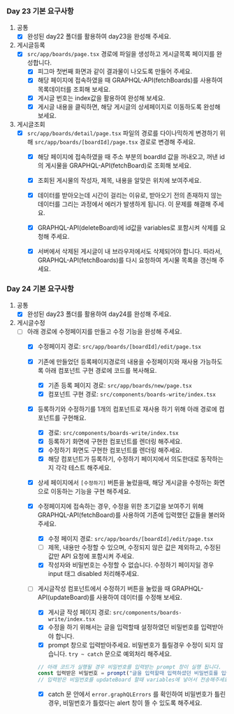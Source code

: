 ### Day 23 기본 요구사항

1. 공통
    - [x]  완성된 day22 폴더를 활용하여 day23을 완성해 주세요.
2. 게시글등록
    - [x]  `src/app/boards/page.tsx` 경로에 파일을 생성하고 게시글목록 페이지를 완성합니다.
        - [x]  피그마 첫번째 화면과 같이 결과물이 나오도록 만들어 주세요.
        - [x]  해당 페이지에 접속하였을 때 GRAPHQL-API(fetchBoards)를 사용하여 목록데이터를 조회해 보세요.
        - [x]  게시글 번호는 index값을 활용하여 완성해 보세요.
        - [x]  게시글 내용을 클릭하면, 해당 게시글의 상세페이지로 이동하도록 완성해 보세요.
3. 게시글조회
    - [x]  `src/app/boards/detail/page.tsx` 파일의 경로를 다이나믹하게 변경하기 위해 `src/app/boards/[boardId]/page.tsx` 경로로 변경해 주세요.
        - [x]  해당 페이지에 접속하였을 때 주소 부분의 boardId 값을 꺼내오고, 꺼낸 id의 게시물을 GRAPHQL-API(fetchBoard)로 조회해 보세요.
        - [x]  조회된 게시물의 작성자, 제목, 내용을 알맞은 위치에 보여주세요.
        - [x]  데이터를 받아오는데 시간이 걸리는 이유로, 받아오기 전의 존재하지 않는 데이터를 그리는 과정에서 에러가 발생하게 됩니다. 이 문제를 해결해 주세요.
        - [x]  GRAPHQL-API(deleteBoard)에 id값을 variables로 포함시켜 삭제를 요청해 주세요.
        - [x]  서버에서 삭제된 게시글이 내 브라우저에서도 삭제되어야 합니다. 따라서, GRAPHQL-API(fetchBoards)를 다시 요청하여 게시물 목록을 갱신해 주세요.


### Day 24 기본 요구사항

1. 공통
    - [x]  완성된 day23 폴더를 활용하여 day24를 완성해 주세요.
2. 게시글수정
    - [ ]  아래 경로에 수정페이지를 만들고 수정 기능을 완성해 주세요.
        - [x]  수정페이지 경로: `src/app/boards/[boardId]/edit/page.tsx`
        - [x]  기존에 만들었던 등록페이지경로의 내용을 수정페이지와 재사용 가능하도록 아래 컴포넌트 구현 경로에 코드를 복사해요.
            - [x]  기존 등록 페이지 경로: `src/app/boards/new/page.tsx`
            - [x]  컴포넌트 구현 경로: `src/components/boards-write/index.tsx`
        - [x]  등록하기와 수정하기를 1개의 컴포넌트로 재사용 하기 위해 아래 경로에 컴포넌트를 구현해요.
            - [x]  경로: `src/components/boards-write/index.tsx`
            - [x]  등록하기 화면에 구현한 컴포넌트를 렌더링 해주세요.
            - [x]  수정하기 화면도 구현한 컴포넌트를 렌더링 해주세요.
            - [x]  해당 컴포넌트가 등록하기, 수정하기 페이지에서 의도한대로 동작하는지 각각 테스트 해주세요.
        - [x]  상세 페이지에서 `[수정하기]` 버튼을 눌렀을때, 해당 게시글을 수정하는 화면으로 이동하는 기능을 구현 해주세요.
        - [x]  수정페이지에 접속하는 경우, 수정을 위한 초기값을 보여주기 위해 GRAPHQL-API(fetchBoard)를 사용하여 기존에 입력했던 값들을 불러와 주세요.
            - [x]  수정 페이지 경로:  `src/app/boards/[boardId]/edit/page.tsx`
            - [ ]  제목, 내용만 수정할 수 있으며, 수정되지 않은 값은 제외하고, 수정된 값만 API 요청에 포함시켜 주세요.
            - [x]  작성자와 비밀번호는 수정할 수 없습니다. 수정하기 페이지일 경우 input 태그 disabled 처리해주세요.
        - [ ]  게시글작성 컴포넌트에서 수정하기 버튼을 눌렀을 때 GRAPHQL-API(updateBoard)를 사용하여 데이터를 수정해 보세요.
            - [x]  게시글 작성 페이지 경로:  `src/components/boards-write/index.tsx`
            - [x]  수정을 하기 위해서는 글을 입력할때 설정하였던 비밀번호를 입력받아야 합니다.
            - [x]  prompt 창으로 입력받아주세요. 비밀번호가 틀릴경우 수정이 되지 않습니다. `try ~ catch` 문으로 예외처리 해주세요.
            
            ```jsx
            // 아래 코드가 실행될 경우 비밀번호를 입력받는 prompt 창이 실행 됩니다.
            const 입력받은 비밀번호 = prompt("글을 입력할때 입력하셨던 비밀번호를 입력해주세요")
            // 입력받은 비밀번호를 updateBoard 할때 variables에 넣어서 전송해주세요.
            ```
            
            - [x]  catch 문 안에서 `error.graphQLErrors` 를 확인하여 비밀번호가 틀린경우, 비밀번호가 틀렸다는 alert 창이 뜰 수 있도록 해주세요.